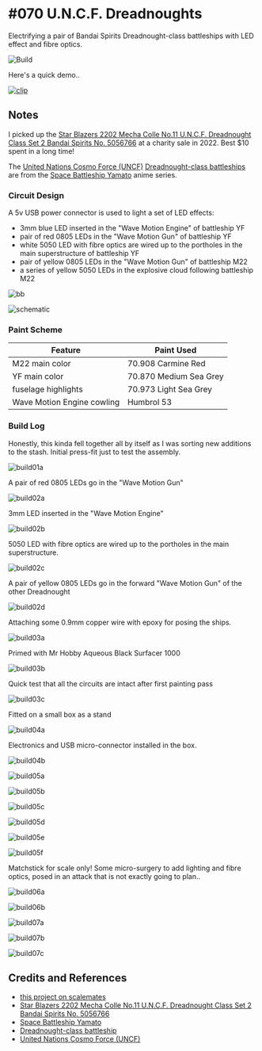 # #070 U.N.C.F. Dreadnoughts

Electrifying a pair of Bandai Spirits Dreadnought-class battleships with LED effect and fibre optics.

![Build](./assets/UNCFDreadnought_build.jpg?raw=true)

Here's a quick demo..

[![clip](https://img.youtube.com/vi/IGKkj6Ygsuo/0.jpg)](https://www.youtube.com/watch?v=IGKkj6Ygsuo)

## Notes

I picked up the
[Star Blazers 2202 Mecha Colle No.11 U.N.C.F. Dreadnought Class Set 2 Bandai Spirits No. 5056766](https://www.scalemates.com/kits/bandai-spirits-5056766-uncf-dreadnought-class-set-2--1200206)
at a charity sale in 2022. Best $10 spent in a long time!

The
[United Nations Cosmo Force (UNCF)](https://yamato.fandom.com/wiki/United_Nations_Cosmo_Force)
[Dreadnought-class battleships](https://yamato.fandom.com/wiki/Dreadnought-class_battleship)
are from the
[Space Battleship Yamato](https://en.wikipedia.org/wiki/Space_Battleship_Yamato)
anime series.

### Circuit Design

A 5v USB power connector is used to light a set of LED effects:

* 3mm blue LED inserted in the "Wave Motion Engine" of battleship YF
* pair of red 0805 LEDs in the "Wave Motion Gun" of battleship YF
* white 5050 LED with fibre optics are wired up to the portholes in the main superstructure of battleship YF
* pair of yellow 0805 LEDs in the "Wave Motion Gun" of battleship M22
* a series of yellow 5050 LEDs in the explosive cloud following battleship M22

![bb](./assets/UNCFDreadnought_bb.jpg?raw=true)

![schematic](./assets/UNCFDreadnought_schematic.jpg?raw=true)

### Paint Scheme

| Feature                    | Paint Used |
|----------------------------|------------|
| M22 main color             | 70.908 Carmine Red   |
| YF main color              | 70.870 Medium Sea Grey  |
| fuselage highlights        | 70.973 Light Sea Grey  |
| Wave Motion Engine cowling | Humbrol 53  |

### Build Log

Honestly, this kinda fell together all by itself as I was sorting new additions to the stash. Initial press-fit just to test the assembly.

![build01a](./assets/build01a.jpg?raw=true)

A pair of red 0805 LEDs go in the "Wave Motion Gun"

![build02a](./assets/build02a.jpg?raw=true)

3mm LED inserted in the "Wave Motion Engine"

![build02b](./assets/build02b.jpg?raw=true)

5050 LED with fibre optics are wired up to the portholes in the main superstructure.

![build02c](./assets/build02c.jpg?raw=true)

A pair of yellow 0805 LEDs go in the forward "Wave Motion Gun" of the other Dreadnought

![build02d](./assets/build02d.jpg?raw=true)

Attaching some 0.9mm copper wire with epoxy for posing the ships.

![build03a](./assets/build03a.jpg?raw=true)

Primed with Mr Hobby Aqueous Black Surfacer 1000

![build03b](./assets/build03b.jpg?raw=true)

Quick test that all the circuits are intact after first painting pass

![build03c](./assets/build03c.jpg?raw=true)

Fitted on a small box as a stand

![build04a](./assets/build04a.jpg?raw=true)

Electronics and USB micro-connector installed in the box.

![build04b](./assets/build04b.jpg?raw=true)

![build05a](./assets/build05a.jpg?raw=true)

![build05b](./assets/build05b.jpg?raw=true)

![build05c](./assets/build05c.jpg?raw=true)

![build05d](./assets/build05d.jpg?raw=true)

![build05e](./assets/build05e.jpg?raw=true)

![build05f](./assets/build05f.jpg?raw=true)

Matchstick for scale only! Some micro-surgery to add lighting and fibre optics, posed in an attack that is not exactly going to plan..

![build06a](./assets/build06a.jpg?raw=true)

![build06b](./assets/build06b.jpg?raw=true)

![build07a](./assets/build07a.jpg?raw=true)

![build07b](./assets/build07b.jpg?raw=true)

![build07c](./assets/build07c.jpg?raw=true)

## Credits and References

* [this project on scalemates](https://www.scalemates.com/profiles/mate.php?id=74137&p=projects&project=135775)
* [Star Blazers 2202 Mecha Colle No.11 U.N.C.F. Dreadnought Class Set 2 Bandai Spirits No. 5056766](https://www.scalemates.com/kits/bandai-spirits-5056766-uncf-dreadnought-class-set-2--1200206)
* [Space Battleship Yamato](https://en.wikipedia.org/wiki/Space_Battleship_Yamato)
* [Dreadnought-class battleship](https://yamato.fandom.com/wiki/Dreadnought-class_battleship)
* [United Nations Cosmo Force (UNCF)](https://yamato.fandom.com/wiki/United_Nations_Cosmo_Force)
